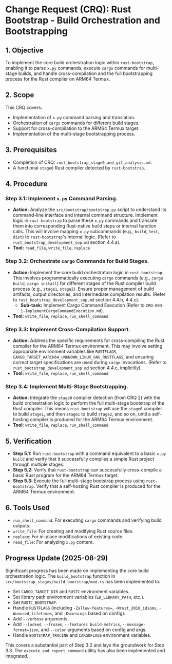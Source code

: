 # Change Request (CRQ): Rust Bootstrap - Build Orchestration and Bootstrapping

## 1. Objective
To implement the core build orchestration logic within `rust-bootstrap`, enabling it to parse `x.py` commands, execute `cargo` commands for multi-stage builds, and handle cross-compilation and the full bootstrapping process for the Rust compiler on ARM64 Termux.

## 2. Scope
This CRQ covers:
*   Implementation of `x.py` command parsing and translation.
*   Orchestration of `cargo` commands for different build stages.
*   Support for cross-compilation to the ARM64 Termux target.
*   Implementation of the multi-stage bootstrapping process.

## 3. Prerequisites
*   Completion of CRQ: `rust_bootstrap_stage0_and_git_analysis.md`.
*   A functional `stage0` Rust compiler detected by `rust-bootstrap`.

## 4. Procedure

### Step 3.1: Implement `x.py` Command Parsing.
*   **Action:** Analyze the `src/bootstrap/bootstrap.py` script to understand its command-line interface and internal command structure. Implement logic in `rust-bootstrap` to parse these `x.py` commands and translate them into corresponding Rust-native build steps or internal function calls. This will involve mapping `x.py` subcommands (e.g., `build`, `test`, `dist`) to `rust-bootstrap`'s internal logic. (Refer to `rust_bootstrap_development_sop.md` section 4.4.a).
*   **Tool:** `read_file`, `write_file`, `replace`

### Step 3.2: Orchestrate `cargo` Commands for Build Stages.
*   **Action:** Implement the core build orchestration logic in `rust-bootstrap`. This involves programmatically executing `cargo` commands (e.g., `cargo build`, `cargo install`) for different stages of the Rust compiler build process (e.g., `stage1`, `stage2`). Ensure proper management of build artifacts, output directories, and intermediate compilation results. (Refer to `rust_bootstrap_development_sop.md` section 4.4.b, 4.4.c).
    *   **Sub-task:** Implement Cargo Command Execution (Refer to `CRQ-003-1-ImplementCargoCommandExecution.md`).
*   **Tool:** `write_file`, `replace`, `run_shell_command`

### Step 3.3: Implement Cross-Compilation Support.
*   **Action:** Address the specific requirements for cross-compiling the Rust compiler for the ARM64 Termux environment. This may involve setting appropriate environment variables like `RUSTFLAGS`, `CARGO_TARGET_AARCH64_UNKNOWN_LINUX_GNU_RUSTFLAGS`, and ensuring correct target specifications are used during `cargo` invocations. (Refer to `rust_bootstrap_development_sop.md` section 4.4.c, implicitly).
*   **Tool:** `write_file`, `replace`, `run_shell_command`

### Step 3.4: Implement Multi-Stage Bootstrapping.
*   **Action:** Integrate the `stage0` compiler detection (from CRQ 2) with the build orchestration logic to perform the full multi-stage bootstrap of the Rust compiler. This means `rust-bootstrap` will use the `stage0` compiler to build `stage1`, and then `stage1` to build `stage2`, and so on, until a self-hosting compiler is produced for the ARM64 Termux environment.
*   **Tool:** `write_file`, `replace`, `run_shell_command`

## 5. Verification
*   **Step 5.1:** Run `rust-bootstrap` with a command equivalent to a basic `x.py build` and verify that it successfully compiles a simple Rust project through multiple stages.
*   **Step 5.2:** Verify that `rust-bootstrap` can successfully cross-compile a basic Rust program for the ARM64 Termux target.
*   **Step 5.3:** Execute the full multi-stage bootstrap process using `rust-bootstrap`. Verify that a self-hosting Rust compiler is produced for the ARM64 Termux environment.

## 6. Tools Used
*   `run_shell_command`: For executing `cargo` commands and verifying build outputs.
*   `write_file`: For creating and modifying Rust source files.
*   `replace`: For in-place modifications of existing code.
*   `read_file`: For analyzing `x.py` content.

## Progress Update (2025-08-29)
Significant progress has been made on implementing the core build orchestration logic. The `build_bootstrap` function in `src/bootstrap_stages/build_bootstrap/mod.rs` has been implemented to:
*   Set `CARGO_TARGET_DIR` and `RUSTC` environment variables.
*   Set library path environment variables (`LD_LIBRARY_PATH`, etc.).
*   Set `RUSTC_BOOTSTRAP`.
*   Handle `RUSTFLAGS` (including `-Zallow-features=`, `-Wrust_2018_idioms`, `-Wunused_lifetimes`, and `-Dwarnings` based on config).
*   Add `--verbose` arguments.
*   Add `--locked`, `--frozen`, `--features build-metrics`, `--message-format=json`, and `--color` arguments based on config and args.
*   Handle `BOOTSTRAP_TRACING` and `CARGOFLAGS` environment variables.

This covers a substantial part of Step 3.2 and lays the groundwork for Step 3.3. The `execute_and_report_command` utility has also been implemented and integrated.